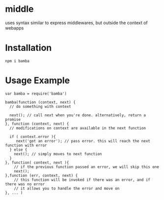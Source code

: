 # middle

uses syntax similar to express middlewares, but outside the context of webapps

# Installation

```
npm i bamba
```

# Usage Example

```
var bamba = require('bamba')

bamba(function (context, next) {
  // do something with context

  next(); // call next when you're done. alternatively, return a promise
}, function (context, next) {
  // modifications on context are available in the next function

  if ( context.error ){
     next('got an error'); // pass error. this will reach the next function with error
  } else {
    next(); // simply moves to next function
  }
}, function( context, next ){
    // if the previous function passed an error, we will skip this one
    next();
},function (err, context, next) {
    // this function will be invoked if there was an error, and if there was no error
    // it allows you to handle the error and move on
}, ... )


```
